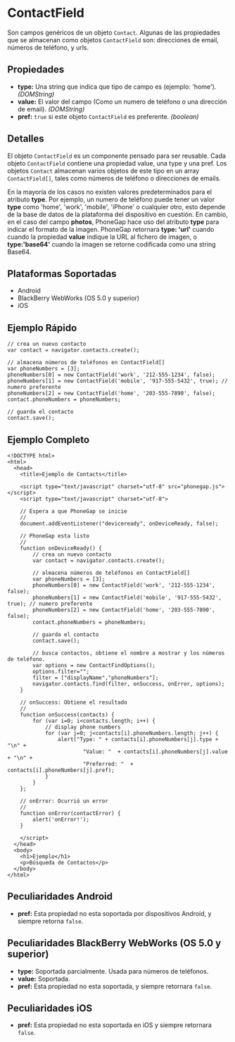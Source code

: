 ContactField
============

Son campos genéricos de un objeto `Contact`. Algunas de las propiedades que se almacenan como objetos `ContactField` son: direcciones de email, números de teléfono, y urls.

Propiedades
----------

- __type:__ Una string que indica que tipo de campo es (ejemplo: 'home'). _(DOMString)_
- __value:__ El valor del campo (Como un numero de teléfono o una dirección de email). _(DOMString)_
- __pref:__  `true` si este objeto `ContactField` es preferente. _(boolean)_

Detalles
--------

El objeto `ContactField` es un componente pensado para ser reusable. Cada objeto `ContactField` contiene una propiedad value, una type y una pref. Los objetos `Contact` almacenan varios objetos de este tipo en un array `ContactField[]`, tales como números de teléfono o direcciones de emails.

En la mayoría de los casos no existen valores predeterminados para el atributo __type__. Por ejemplo, un numero de teléfono puede tener un valor __type__ como 'home', 'work', 'mobile', 'iPhone' o cualquier otro, esto depende de la base de datos de la plataforma del dispositivo en cuestión. En cambio, en el caso del campo __photos__, PhoneGap hace uso del atributo __type__ para indicar el formato de la imagen. PhoneGap retornara __type: 'url'__ cuando cuando la propiedad __value__ indique la URL al fichero de imagen, o __type:'base64'__ cuando la imagen se retorne codificada como una string Base64.

Plataformas Soportadas
----------------------

- Android
- BlackBerry WebWorks (OS 5.0 y superior)
- iOS

Ejemplo Rápido
--------------

	// crea un nuevo contacto
	var contact = navigator.contacts.create();
	
	// almacena números de teléfonos en ContactField[]
	var phoneNumbers = [3];
	phoneNumbers[0] = new ContactField('work', '212-555-1234', false);
	phoneNumbers[1] = new ContactField('mobile', '917-555-5432', true); // numero preferente
	phoneNumbers[2] = new ContactField('home', '203-555-7890', false);
	contact.phoneNumbers = phoneNumbers;
	
	// guarda el contacto
	contact.save();

Ejemplo Completo
----------------

    <!DOCTYPE html>
    <html>
      <head>
        <title>Ejemplo de Contacts</title>

        <script type="text/javascript" charset="utf-8" src="phonegap.js"></script>
        <script type="text/javascript" charset="utf-8">

        // Espera a que PhoneGap se inicie
        //
        document.addEventListener("deviceready", onDeviceReady, false);

        // PhoneGap esta listo
        //
        function onDeviceReady() {
			// crea un nuevo contacto
			var contact = navigator.contacts.create();

			// almacena números de teléfonos en ContactField[]
			var phoneNumbers = [3];
			phoneNumbers[0] = new ContactField('work', '212-555-1234', false);
			phoneNumbers[1] = new ContactField('mobile', '917-555-5432', true); // numero preferente
			phoneNumbers[2] = new ContactField('home', '203-555-7890', false);
			contact.phoneNumbers = phoneNumbers;

			// guarda el contacto
			contact.save();

			// busca contactos, obtiene el nombre a mostrar y los números de teléfono.
			var options = new ContactFindOptions();
			options.filter="";
			filter = ["displayName","phoneNumbers"];
			navigator.contacts.find(filter, onSuccess, onError, options);
        }
    
        // onSuccess: Obtiene el resultado
        //
		function onSuccess(contacts) {
			for (var i=0; i<contacts.length; i++) {
				// display phone numbers
				for (var j=0; j<contacts[i].phoneNumbers.length; j++) {
					alert("Type: " + contacts[i].phoneNumbers[j].type + "\n" + 
							"Value: "  + contacts[i].phoneNumbers[j].value + "\n" + 
							"Preferred: "  + contacts[i].phoneNumbers[j].pref);
				}
			}
		};
    
        // onError: Ocurrió un error
        //
        function onError(contactError) {
            alert('onError!');
        }

        </script>
      </head>
      <body>
        <h1>Ejemplo</h1>
        <p>Búsqueda de Contactos</p>
      </body>
    </html>

Peculiaridades Android
----------------------

- __pref:__ Esta propiedad no esta soportada por dispositivos Android, y siempre retorna `false`.

Peculiaridades BlackBerry WebWorks (OS 5.0 y superior)
------------------------------------------------------

- __type:__ Soportada parcialmente. Usada para números de teléfonos.
- __value:__ Soportada.
- __pref:__ Esta propiedad no esta soportada, y siempre retornara `false`.

Peculiaridades iOS
------------------
- __pref:__ Esta propiedad no esta soportada en iOS y siempre retornara `false`.
